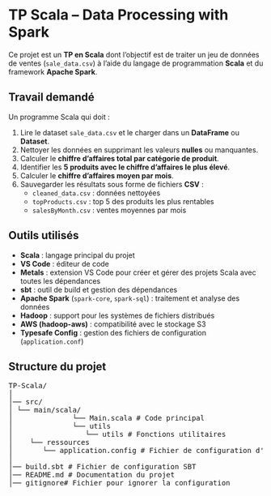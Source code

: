 # TP Scala – Data Processing with Spark

Ce projet est un **TP en Scala** dont l’objectif est de traiter un jeu de données de ventes (`sale_data.csv`) à l’aide du langage de programmation **Scala** et du framework **Apache Spark**.

## Travail demandé

Un programme Scala qui doit :

1. Lire le dataset `sale_data.csv` et le charger dans un **DataFrame** ou **Dataset**.
2. Nettoyer les données en supprimant les valeurs **nulles** ou manquantes.
3. Calculer le **chiffre d’affaires total par catégorie de produit**.
4. Identifier les **5 produits avec le chiffre d’affaires le plus élevé**.
5. Calculer le **chiffre d’affaires moyen par mois**.
6. Sauvegarder les résultats sous forme de fichiers **CSV** :
   - `cleaned_data.csv` : données nettoyées
   - `topProducts.csv` : top 5 des produits les plus rentables
   - `salesByMonth.csv` : ventes moyennes par mois

## Outils utilisés

- **Scala** : langage principal du projet
- **VS Code** : éditeur de code
- **Metals** : extension VS Code pour créer et gérer des projets Scala avec toutes les dépendances
- **sbt** : outil de build et gestion des dépendances
- **Apache Spark** (`spark-core`, `spark-sql`) : traitement et analyse des données
- **Hadoop** : support pour les systèmes de fichiers distribués
- **AWS (hadoop-aws)** : compatibilité avec le stockage S3
- **Typesafe Config** : gestion des fichiers de configuration (`application.conf`)

## Structure du projet

<pre>TP-Scala/
│
│── src/
│ └── main/scala/
│              └── Main.scala # Code principal
│              └── utils
│                 └── utils # Fonctions utilitaires
│    └── ressources
│       └── application.config # Fichier de configuration d'environnement
│
│── build.sbt # Fichier de configuration SBT
│── README.md # Documentation du projet
│── gitignore# Fichier pour ignorer la configuration

 </pre>
